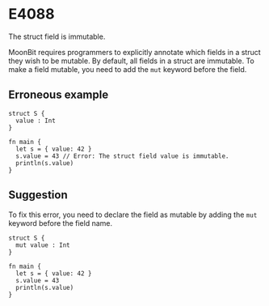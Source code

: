 # E4088

The struct field is immutable.

MoonBit requires programmers to explicitly annotate which fields in a struct
they wish to be mutable. By default, all fields in a struct are immutable.
To make a field mutable, you need to add the `mut` keyword before the field.

## Erroneous example

```moonbit
struct S {
  value : Int
}

fn main {
  let s = { value: 42 }
  s.value = 43 // Error: The struct field value is immutable.
  println(s.value)
}
```

## Suggestion

To fix this error, you need to declare the field as mutable by adding the `mut`
keyword before the field name.

```moonbit
struct S {
  mut value : Int
}

fn main {
  let s = { value: 42 }
  s.value = 43
  println(s.value)
}
```
